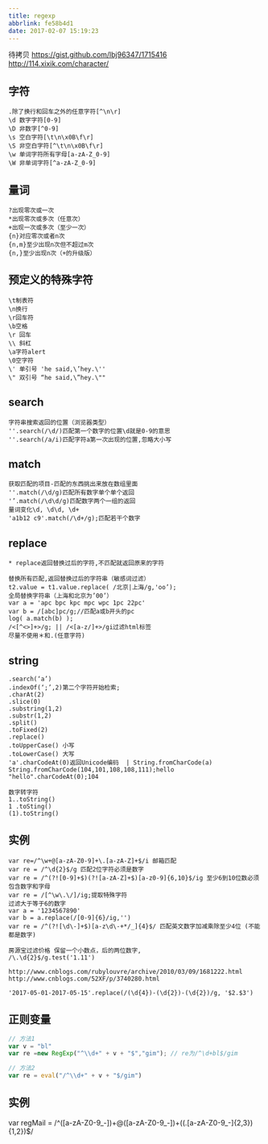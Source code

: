 ```yaml
---
title: regexp
abbrlink: fe58b4d1
date: 2017-02-07 15:19:23
---
```


待拷贝
https://gist.github.com/lbj96347/1715416
http://114.xixik.com/character/

## 字符
```
.除了换行和回车之外的任意字符[^\n\r]
\d 数字字符[0-9]
\D 非数字[^0-9]
\s 空白字符[\t\n\x0B\f\r]
\S 非空白字符[^\t\n\x0B\f\r]
\w 单词字符所有字母[a-zA-Z_0-9]
\W 非单词字符[^a-zA-Z_0-9]
```

## 量词
```
?出现零次或一次
*出现零次或多次（任意次）
+出现一次或多次（至少一次）
{n}对应零次或者n次
{n,m}至少出现n次但不超过m次
{n,}至少出现n次（+的升级版）
```

## 预定义的特殊字符
```
\t制表符
\n换行
\r回车符
\b空格
\r 回车
\\ 斜杠
\a字符alert
\0空字符
\' 单引号 'he said,\’hey.\''
\" 双引号 “he said,\”hey.\""
```

## search
```
字符串搜索返回的位置（浏览器类型）
''.search(/\d/)匹配第一个数字的位置\d就是0-9的意思
''.search(/a/i)匹配字符a第一次出现的位置,忽略大小写
```

## match
```
获取匹配的项目-匹配的东西挑出来放在数组里面
''.match(/\d/g)匹配所有数字单个单个返回
'’.match(/\d\d/g)匹配数字两个一组的返回
量词变化\d, \d\d, \d+
'a1b12 c9'.match(/\d+/g);匹配若干个数字
```

## replace
```
* replace返回替换过后的字符,不匹配就返回原来的字符

替换所有匹配,返回替换过后的字符串（敏感词过滤）
t2.value = t1.value.replace( /北京|上海/g,'oo’);
全局替换字符串（上海和北京为’00’）
var a = 'apc bpc kpc mpc wpc 1pc 22pc'
var b = /[abc]pc/g;//匹配a或b开头的pc
log( a.match(b) );
/<[^<>]+>/g; || /<[a-z/]+>/gi过滤html标签
尽量不使用＊和.(任意字符)
```

## string
```
.search(‘a’)
.indexOf(‘;’,2)第二个字符开始检索;
.charAt(2)
.slice(0)
.substring(1,2)
.substr(1,2)
.split()
.toFixed(2)
.replace()
.toUpperCase() 小写
.toLowerCase() 大写
'a'.charCodeAt(0)返回Unicode编码  | String.fromCharCode(a)
String.fromCharCode(104,101,108,108,111);hello
"hello".charCodeAt(0);104

数字转字符
1..toString()
1 .toSting()
(1).toString()
```

## 实例
```
var re=/^\w+@[a-zA-Z0-9]+\.[a-zA-Z]+$/i 邮箱匹配
var re = /^\d{2}$/g 匹配2位字符必须是数字
var re = /^(?![0-9]+$)(?![a-zA-Z]+$)[a-z0-9]{6,10}$/ig 至少6到10位数必须包含数字和字母
var re = /[^\w\.\/]/ig;提取特殊字符
过滤大于等于6的数字
var a = '1234567890'
var b = a.replace(/[0-9]{6}/ig,'')
var re = /^(?![\d\-]+$)[a-z\d\-+*/_]{4}$/ 匹配英文数字加减乘除至少4位 (不能都是数字)

房源宝过滤价格 保留一个小数点，后的两位数字,
/\.\d{2}$/g.test('1.11')

http://www.cnblogs.com/rubylouvre/archive/2010/03/09/1681222.html
http://www.cnblogs.com/52XF/p/3740280.html

'2017-05-01-2017-05-15'.replace(/(\d{4})-(\d{2})-(\d{2})/g, '$2.$3')

```

## 正则变量
```js
// 方法1
var v = "bl"
var re =new RegExp("^\\d+" + v + "$","gim"); // re为/^\d+bl$/gim

// 方法2
var re = eval("/^\\d+" + v + "$/gim")
```

## 实例
var regMail = /^([a-zA-Z0-9_-])+@([a-zA-Z0-9_-])+((.[a-zA-Z0-9_-]{2,3}){1,2})$/





